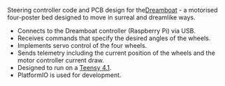 Steering controller code and PCB design for the[Dreamboat](https://github.com/OliverColeman/dreamboat) - a motorised four-poster bed designed to move in surreal and dreamlike ways.

* Connects to the Dreamboat controller (Raspberry Pi) via USB.
* Receives commands that specify the desired angles of the wheels.
* Implements servo control of the four wheels.
* Sends telemetry including the current position of the wheels and the motor controller current draw.
* Designed to run on a [Teensy 4.1](https://www.pjrc.com/store/teensy41.html).
* PlatformIO is used for development.
